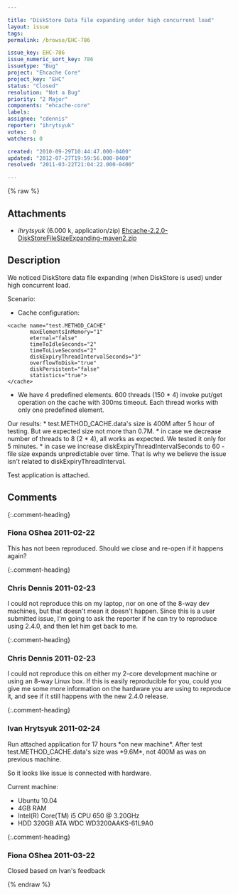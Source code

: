 ```yaml
---

title: "DiskStore Data file expanding under high concurrent load"
layout: issue
tags: 
permalink: /browse/EHC-786

issue_key: EHC-786
issue_numeric_sort_key: 786
issuetype: "Bug"
project: "Ehcache Core"
project_key: "EHC"
status: "Closed"
resolution: "Not a Bug"
priority: "2 Major"
components: "ehcache-core"
labels: 
assignee: "cdennis"
reporter: "ihrytsyuk"
votes:  0
watchers: 0

created: "2010-09-29T10:44:47.000-0400"
updated: "2012-07-27T19:59:56.000-0400"
resolved: "2011-03-22T21:04:22.000-0400"

---
```




{% raw %}


## Attachments

* <em>ihrytsyuk</em> (6.000 k, application/zip) [Ehcache-2.2.0-DiskStoreFileSizeExpanding-maven2.zip](/attachments/EHC/EHC-786/Ehcache-2.2.0-DiskStoreFileSizeExpanding-maven2.zip)




## Description

<div markdown="1" class="description">

We noticed DiskStore data file expanding (when DiskStore is used) under high concurrent load.

Scenario:
 - Cache configuration:

```
<cache name="test.METHOD_CACHE"
       maxElementsInMemory="1"
       eternal="false"
       timeToIdleSeconds="2"
       timeToLiveSeconds="2"
       diskExpiryThreadIntervalSeconds="3"
       overflowToDisk="true"
       diskPersistent="false"
       statistics="true">
</cache>
```

 - We have 4 predefined elements. 600 threads (150 \* 4) invoke put/get operation on the cache with 300ms timeout. Each thread works with only one predefined element.

Our results:
 \* test.METHOD\_CACHE.data's size is 400M after 5 hour of testing. But we expected size not more than 0.7M. 
 \* in case we decrease number of threads to 8 (2 \* 4), all works as expected. We tested it only for 5 minutes.
 \* in case we increase diskExpiryThreadIntervalSeconds to 60 - file size expands unpredictable over time. That is why we believe the issue isn't related to diskExpiryThreadInterval.

Test application is attached.


</div>

## Comments


{:.comment-heading}
### **Fiona OShea** <span class="date">2011-02-22</span>

<div markdown="1" class="comment">

This has not been reproduced. Should we close and re-open if it happens again?

</div>


{:.comment-heading}
### **Chris Dennis** <span class="date">2011-02-23</span>

<div markdown="1" class="comment">

I could not reproduce this on my laptop, nor on one of the 8-way dev machines, but that doesn't mean it doesn't happen.  Since this is a user submitted issue, I'm going to ask the reporter if he can try to reproduce using 2.4.0, and then let him get back to me.

</div>


{:.comment-heading}
### **Chris Dennis** <span class="date">2011-02-23</span>

<div markdown="1" class="comment">

I could not reproduce this on either my 2-core development machine or using an 8-way Linux box.  If this is easily reproducible for you, could you give me some more information on the hardware you are using to reproduce it, and see if it still happens with the new 2.4.0 release.

</div>


{:.comment-heading}
### **Ivan Hrytsyuk** <span class="date">2011-02-24</span>

<div markdown="1" class="comment">

Run attached application for 17 hours \*on new machine\*.
After test test.METHOD\_CACHE.data's size was \*9.6M\*, not 400M as was on previous machine.

So it looks like issue is connected with hardware.

Current machine:
 - Ubuntu 10.04
 - 4GB RAM
 - Intel(R) Core(TM) i5 CPU         650  @ 3.20GHz
 - HDD 320GB ATA WDC WD3200AAKS-61L9A0


</div>


{:.comment-heading}
### **Fiona OShea** <span class="date">2011-03-22</span>

<div markdown="1" class="comment">

Closed based on Ivan's feedback

</div>



{% endraw %}
